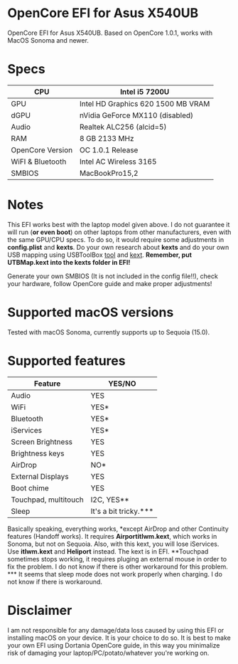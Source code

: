 # OpenCore EFI for Asus X540UB
OpenCore EFI for Asus X540UB. Based on OpenCore 1.0.1, works with MacOS Sonoma and newer. 

# Specs 
| CPU | Intel i5 7200U |
| --- | --- |
| GPU | Intel HD Graphics 620 1500 MB VRAM |
| dGPU | nVidia GeForce MX110 (disabled) |
| Audio | Realtek ALC256 (alcid=5) |
| RAM | 8 GB 2133 MHz |
| OpenCore Version | OC 1.0.1 Release |
| WiFI & Bluetooth | Intel AC Wireless 3165 |
| SMBIOS | MacBookPro15,2 |

# Notes
This EFI works best with the laptop model given above. I do not guarantee it will run (**or even boot**) on other laptops from other manufacturers, even with the same GPU/CPU specs. To do so, it would require some adjustments in **config.plist** and **kexts**. Do your own research about **kexts** and do your own USB mapping using USBToolBox [tool](https://github.com/USBToolBox/tool) and [kext](https://github.com/USBToolBox/kext). **Remember, put UTBMap.kext into the kexts folder in EFI!** 

Generate your own SMBIOS (It is not included in the config file!!), check your hardware, follow OpenCore guide and make proper adjustments! 

# Supported macOS versions
Tested with macOS Sonoma, currently supports up to Sequoia (15.0). 

# Supported features
|Feature | YES/NO |
| --- | --- |
| Audio | YES |
| WiFi | YES* |
| Bluetooth | YES* |
| iServices | YES* |
| Screen Brightness | YES |
| Brightness keys | YES |
| AirDrop | NO* |
| External Displays | YES |
| Boot chime | YES |
| Touchpad, multitouch | I2C, YES** |
| Sleep | It's a bit tricky.*** |

Basically speaking, everything works, *except AirDrop and other Continuity features (Handoff works). It requires **Airportitlwm.kext**, which works in Sonoma, but not on Sequoia. Also, with this kext, you will lose iServices. Use **itlwm.kext** and **Heliport** instead. The kext is in EFI. 
**Touchpad sometimes stops working, it requires pluging an external mouse in order to fix the problem. I do not know if there is other workaround for this problem.
*** It seems that sleep mode does not work properly when charging. I do not know if there is workaround. 

# Disclaimer
I am not responsible for any damage/data loss caused by using this EFI or installing macOS on your device. It is your choice to do so. It is best to make your own EFI using Dortania OpenCore guide, in this way you minimalize risk of damaging your laptop/PC/potato/whatever you're working on. 

